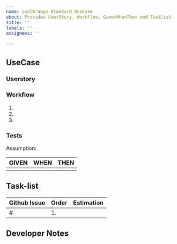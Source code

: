 ```yaml
---
name: coolOrange Standard UseCase
about: Provides UserStory, Workflow, GivenWhenThen and Tasklist
title: ''
labels: ''
assignees: ''

---
```


## UseCase

### Userstory



### Workflow

1. 
1.
1.

### Tests

Assumption: 

| GIVEN | WHEN | THEN |
| - | - | - |
|    |    |    |

## Task-list

| Github Issue | Order | Estimation |
| - | - | - |
| #  | 1. |  |

## Developer Notes
